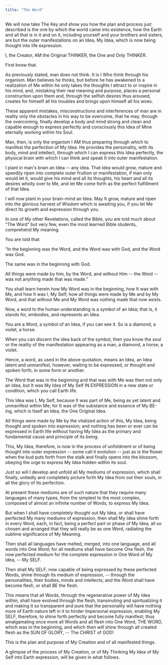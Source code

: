 ```yaml
---
title: "The Word"
---
```


We will now take The Key and show you how the plan and process just
described is the one by which the world came into existence, how the
Earth and all that is in it and on it, including yourself and your
brothers and sisters, are but the outer manifestations on an Idea, My
Idea, which is now being thought into life expression.

I, the Creator, AM the Original THINKER, the One and Only THINKER.

First know that.

As previously stated, man does not think. It is I Who think through
his organism. Man believes he thinks, but before he has awakened to a
realization of Me within he only takes the thoughts I attract to or
inspire in his mind, and, mistaking their real meaning and purpose,
places a personal construction upon them and, through the selfish
desires thus aroused, creates for himself all his troubles and brings
upon himself all his woes.

These apparent mistakes, misconstructions and interferences of man are
in reality only the obstacles in his way to be overcome, that he may,
through the overcoming, finally develop a body and mind strong and
clean and capable enough to express perfectly and consciously this
Idea of Mine eternally working within his Soul.

Man, then, is only the organism I AM thus preparing through which to
manifest the perfection of My Idea. He provides the personality, with
its body, mind and intellect, through which I can express this Idea
perfectly, the physical brain with which I can think and speak It into
outer manifestation.

I plant in man's brain an Idea -- any idea. That idea would grow,
mature and speedily ripen into complete outer fruition or
manifestation, if man only would let it, would give his mind and
all its thoughts, his heart and all its desires wholly over to Me, and
let Me come forth as the perfect fulfillment of that Idea.

I will now plant in your brain-mind an Idea. May It grow, mature and
ripen into the glorious harvest of Wisdom which is awaiting you, if
you let Me direct Its growth and expression through you.

In one of My other Revelations, called the Bible, you are told much
about &ldquo;The Word&rdquo; but very few, even the most learned Bible students,
comprehend My meaning.

You are told that:

&ldquo;In the beginning was the Word, and the Word was with God, and the
Word was God.

The same was in the beginning with God.

All things were made by him, by the Word, and without Him -- the
Word -- was not anything made that was made.&rdquo;

You shall learn herein how My Word was in the beginning, how It was with
Me, and how It was I, My Self; how all things were made by Me and by My
Word, and that without Me and My Word was nothing made that now exists.

Now, a word to the human understanding is a symbol of an Idea; that
is, it stands for, embodies, and represents an Idea.

You are a Word, a symbol of an Idea, if you can see it. So is a
diamond, a violet, a horse.

When you can discern the idea back of the symbol, then you know the
soul or the reality of the manifestation appearing as a man, a
diamond, a horse, a violet.

Hence, a word, as used in the above quotation, means an Idea, an Idea
latent and unmanifest, however, waiting to be expressed, or thought
and spoken forth, in some form or another.

The Word that was in the beginning and that was with Me was then not
only an Idea, but It was My Idea of My Self IN EXPRESSION in a new
state or condition, which you call Earth life.

This Idea was I, My Self, because It was part of Me, being as yet
latent and unmanifest within Me; for It was of the substance and
essence of My BE-ing, which is Itself an Idea, the One Original Idea.

All things were made by Me by the vitalized action of this, My Idea,
being thought and spoken into expression; and nothing has been or ever
can be expressed in Earth life without having My Idea as the primary
and fundamental cause and principle of its being.

This, My Idea, therefore, is now in the process of unfoldment or of
being thought into outer expression -- some call it evolution -- just as
is the flower when the bud puts forth from the stalk and finally opens
into the blossom, obeying the urge to express My Idea hidden within its
soul.

Just so will I develop and unfold all My mediums of expression, which
shall finally, unitedly and completely picture forth My Idea from out
their souls, in all the glory of Its perfection.

At present these mediums are of such nature that they require many
languages of many types, from the simplest to the most complex,
composed of almost an infinite number of Words, to express My Idea.

But when I shall have completely thought out My Idea, or shall have
perfected My many mediums of expression, then shall My Idea shine
forth in every Word, each, in fact, being a perfect part or phase of
My Idea, all so chosen and arranged that they will really be as one
Word, radiating the sublime significance of My Meaning.

Then shall all languages have melted, merged, into one language, and
all words into One Word; for all mediums shall have become One flesh,
the now perfected medium for the complete expression in One Word of My
Idea, -- My SELF.

Then shall My SELF, now capable of being expressed by these perfected
Words, shine through Its medium of expression, -- through the
personalities, their bodies, minds and intellects; and the Word shall
have become flesh, or shall BE the flesh.

This means that all Words, through the regenerative power of My Idea
within, shall have evolved through the flesh, transmuting and
spiritualizing it and making it so transparent and pure that the
personality will have nothing more of Earth nature left in it to hinder
Impersonal expression, enabling My SELF, therefore, to shine forth
perfectly and become fully manifest; thus amalgamating once more all
Words and all flesh into One Word, THE WORD, which was in the beginning,
and which then will shine through all created flesh as the SUN OF GLORY,
-- The CHRIST of GOD!

This is the plan and purpose of My Creation and of all manifested
things.

A glimpse of the process of My Creation, or of My Thinking My Idea of
My Self into Earth expression, will be given in what follows.

